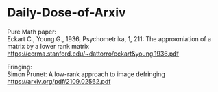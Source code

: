 # Daily-Dose-of-Arxiv

Pure Math paper: \
Eckart C., Young G., 1936, Psychometrika, 1, 211: The approxmiation of a matrix by a lower rank matrix
https://ccrma.stanford.edu/~dattorro/eckart&young.1936.pdf

Fringing: \
Simon Prunet: A low-rank approach to image defringing
https://arxiv.org/pdf/2109.02562.pdf
